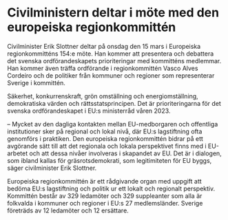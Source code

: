 # Civilministern deltar i möte med den europeiska regionkommittén

Civilminister Erik Slottner deltar på onsdag den 15 mars i Europeiska regionkommitténs 154:e möte. Han kommer att presentera och debattera det svenska ordförandeskapets prioriteringar med kommitténs medlemmar. Han kommer även träffa ordförande i regionkommittén Vasco Alves Cordeiro och de politiker från kommuner och regioner som representerar Sverige i kommittén.


Säkerhet, konkurrenskraft, grön omställning och energiomställning, demokratiska värden och rättsstatsprincipen. Det är prioriteringarna för det svenska ordförandeskapet i EU:s ministerråd våren 2023.

– Mycket av den dagliga kontakten mellan EU-medborgaren och offentliga institutioner sker på regional och lokal nivå, där EU:s lagstiftning ofta genomförs i praktiken. Den europeiska regionkommittén bidrar på ett avgörande sätt till att det regionala och lokala perspektivet finns med i EU-arbetet och att dessa nivåer involveras i skapandet av EU. Det är i dialogen, som ibland kallas för gräsrotsdemokrati, som legitimiteten för EU byggs, säger civilminister Erik Slottner.

Europeiska regionkommittén är ett rådgivande organ med uppgift att bedöma EU:s lagstiftning och politik ur ett lokalt och regionalt perspektiv. Kommittén består av 329 ledamöter och 329 suppleanter som alla är folkvalda i kommuner och regioner i EU:s 27 medlemsländer. Sverige företräds av 12 ledamöter och 12 ersättare.
